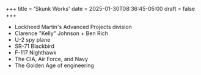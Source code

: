 +++
title = 'Skunk Works'
date = 2025-01-30T08:36:45-05:00
draft = false
+++

- Lockheed Martin's Advanced Projects division
- Clarence "Kelly" Johnson + Ben Rich
- U-2 spy plane
- SR-71 Blackbird
- F-117 Nighthawk
- The CIA, Air Force, and Navy
- The Golden Age of engineering
